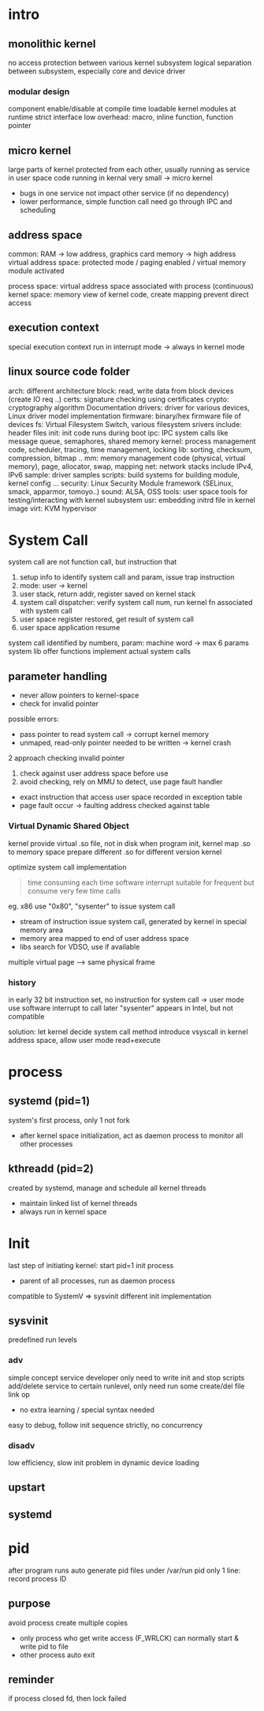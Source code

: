 # intro
## monolithic kernel 
no access protection between various kernel subsystem
logical separation between subsystem, especially core and device driver

### modular design
component enable/disable at compile time
loadable kernel modules at runtime
strict interface low overhead: macro, inline function, function pointer

## micro kernel
large parts of kernel protected from each other, usually running as service in user space
code running in kernal very small -> micro kernel
- bugs in one service not impact other service (if no dependency)
- lower performance, simple function call need go through IPC and scheduling

## address space
common: RAM -> low address, graphics card memory -> high address
virtual address space: protected mode / paging enabled / virtual memory module activated

process space: virtual address space associated with process (continuous)
kernel space: memory view of kernel code, create mapping prevent direct access

## execution context
special execution context run in interrupt mode
-> always in kernel mode

## linux source code folder
arch: different architecture
block: read, write data from block devices (create IO req ..)
certs: signature checking using certificates
crypto: cryptography algorithm
Documentation
drivers: driver for various devices, Linux driver model implementation
firmware: binary/hex firmware file of devices
fs: Virtual Filesystem Switch, various filesystem srivers
include: header files
init: init code runs during boot
ipc: IPC system calls like message queue, semaphores, shared memory
kernel: process management code, scheduler, tracing, time management, locking
lib: sorting, checksum, compression, bitmap ..
mm: memory management code (physical, virtual memory), page, allocator, swap, mapping
net: network stacks include IPv4, IPv6
sample: driver samples
scripts: build systems for building module, kernel config ...
security: Linux Security Module framework (SELinux, smack, apparmor, tomoyo..)
sound: ALSA, OSS
tools: user space tools for testing/interacting with kernel subsystem
usr: embedding initrd file in kernel image
virt: KVM hypervisor

# System Call
system call are not function call, but instruction that
1. setup info to identify system call and param, issue trap instruction
2. mode: user -> kernel
3. user stack, return addr, register saved on kernel stack
4. system call dispatcher: verify system call num, run kernel fn associated with system call
5. user space register restored, get result of system call
6. user space application resume

system call identified by numbers, param: machine word -> max 6 params
system lib offer functions implement actual system calls

## parameter handling
- never allow pointers to kernel-space
- check for invalid pointer

possible errors:
- pass pointer to read system call -> corrupt kernel memory
- unmaped, read-only pointer needed to be written -> kernel crash

2 approach checking invalid pointer
1. check against user address space before use
2. avoid checking, rely on MMU to detect, use page fault handler

- exact instruction that access user space recorded in exception table
- page fault occur -> faulting address checked against table

### Virtual Dynamic Shared Object
kernel provide virtual .so file, not in disk
when program init, kernel map .so to memory space
prepare different .so for different version kernel

optimize system call implementation
> time consuming each time software interrupt
> suitable for frequent but consume very few time calls

eg. x86 use "0x80", "sysenter" to issue system call
- stream of instruction issue system call, generated by kernel in special memory area
- memory area mapped to end of user address space
- libs search for VDSO, use if available

multiple virtual page --> same physical frame

### history
in early 32 bit instruction set, no instruction for system call
-> user mode use software interrupt to call
later "sysenter" appears in Intel, but not compatible

solution: let kernel decide system call method
introduce vsyscall in kernel address space, allow user mode read+execute



# process
## systemd (pid=1)
system's first process, only 1 not fork
- after kernel space initialization, act as daemon process to monitor all other processes
  
## kthreadd (pid=2)
created by systemd, manage and schedule all kernel threads
- maintain linked list of kernel threads
- always run in kernel space

# Init
last step of initiating kernel: start pid=1 init process
- parent of all processes, run as daemon process

compatible to SystemV => sysvinit
different init implementation

## sysvinit
predefined run levels

### adv
simple concept
service developer only need to write init and stop scripts
add/delete service to certain runlevel, only need run some create/del file link op
- no extra learning / special syntax needed

easy to debug, follow init sequence strictly, no concurrency

### disadv
low efficiency, slow init
problem in dynamic device loading

## upstart

## systemd



# pid
after program runs auto generate pid files under /var/run
pid only 1 line: record process ID

## purpose
avoid process create multiple copies
- only process who get write access (F_WRLCK) can normally start & write pid to file
- other process auto exit

## reminder
if process closed fd, then lock failed









